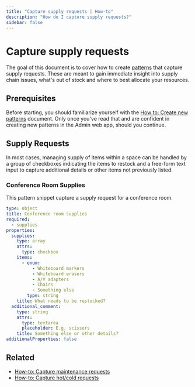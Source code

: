 ```yaml
---
title: "Capture supply requests | How-to"
description: "How do I capture supply requests?"
sidebar: false
---
```


# Capture supply requests

The goal of this document is to cover how to create [patterns](/topic/patterns/) that capture supply requests. These are meant to gain immediate insight into supply chain issues, what's out of stock and where to best allocate your resources.

## Prerequisites

Before starting, you should familiarize yourself with the [How to: Create new patterns](/how-to/create-new-patterns/) document. Only once you've read that and are confident in creating new patterns in the Admin web app, should you continue.

## Supply Requests

In most cases, managing supply of items within a space can be handled by a group of checkboxes indicating the items to restock and a free-form text input to capture additional details or other items not previously listed.

### Conference Room Supplies

This pattern snippet capture a supply request for a conference room.

```yaml
type: object
title: Conference room supplies
required:
  - supplies
properties:
  supplies:
    type: array
    attrs:
      type: checkbox
    items:
      - enum:
          - Whiteboard markers
          - Whiteboard erasers
          - A/V adapters
          - Chairs
          - Something else
        type: string
    title: What needs to be restocked?
  additional_comment:
    type: string
    attrs:
      type: textarea
      placeholder: E.g. scissors
    title: Something else or other details?
additionalProperties: false
```

## Related

* [How-to: Capture maintenance requests](/how-to/capture-maintenance-requests/)
* [How-to: Capture hot/cold requests](/how-to/capture-hot-cold-requests/)
